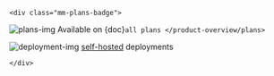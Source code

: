 ```{raw} html
<div class="mm-plans-badge">
```

![plans-img](/_static/images/badges/flag_icon.svg) Available on {doc}`all plans </product-overview/plans>`

![deployment-img](/_static/images/badges/deployment_icon.svg) [self-hosted](https://mattermost.com/download/) deployments

```{raw} html
</div>
```